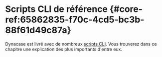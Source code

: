 # Scripts CLI de référence {#core-ref:65862835-f70c-4cd5-bc3b-88f61d49c87a}

Dynacase est livré avec de nombreux [scripts CLI][scripts_cli]. Vous trouverez
dans ce chapitre une explication des plus importants d'entre eux.

<!-- links -->
[scripts_cli]: #core-ref:1566c46d-a53d-44cf-8c3f-0d0e21c0b117